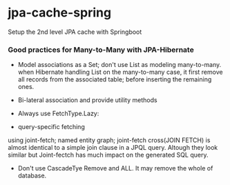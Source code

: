 # jpa-cache-spring
Setup the 2nd level JPA cache with Springboot



### Good practices for Many-to-Many with JPA-Hibernate

* Model associations as a Set; don't use List as modeling many-to-many. when Hibernate handling List on the many-to-many case, it first remove all records from the associated table; before inserting the remaining ones. 

* Bi-lateral association and provide utility methods

* Always use FetchType.Lazy: 

*  query-specific fetching

using joint-fetch; named entity graph; 
joint-fetch cross(JOIN FETCH) is almost identical to a simple join clause in a JPQL query. Altough they look similar but Joint-fectch has much impact on the generated SQL query. 


* Don't use CascadeTye Remove and ALL. It may remove the whole of database. 
